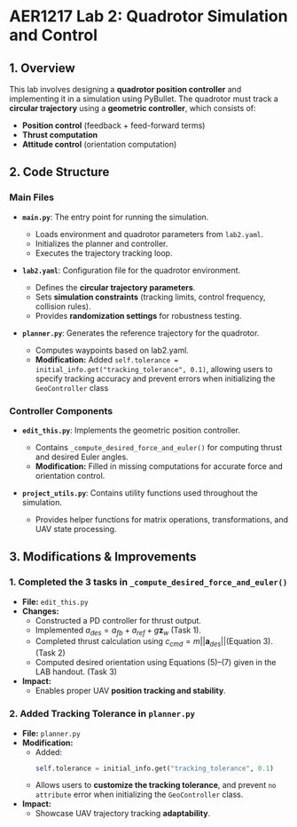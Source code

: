 # AER1217 Lab 2: Quadrotor Simulation and Control

## 1. Overview
This lab involves designing a **quadrotor position controller** and implementing it in a simulation using PyBullet. The quadrotor must track a **circular trajectory** using a **geometric controller**, which consists of:
- **Position control** (feedback + feed-forward terms)
- **Thrust computation**
- **Attitude control** (orientation computation)

## 2. Code Structure

### **Main Files**
- **`main.py`**: The entry point for running the simulation.
  - Loads environment and quadrotor parameters from `lab2.yaml`.
  - Initializes the planner and controller.
  - Executes the trajectory tracking loop.

- **`lab2.yaml`**: Configuration file for the quadrotor environment.
  - Defines the **circular trajectory parameters**.
  - Sets **simulation constraints** (tracking limits, control frequency, collision rules).
  - Provides **randomization settings** for robustness testing.

- **`planner.py`**: Generates the reference trajectory for the quadrotor.
  - Computes waypoints based on lab2.yaml.
  - **Modification:** Added `self.tolerance = initial_info.get("tracking_tolerance", 0.1)`, allowing users to specify tracking accuracy and prevent errors when initializing the `GeoController` class

### **Controller Components**
- **`edit_this.py`**: Implements the geometric position controller.
  - Contains `_compute_desired_force_and_euler()` for computing thrust and desired Euler angles.
  - **Modification:** Filled in missing computations for accurate force and orientation control.

- **`project_utils.py`**: Contains utility functions used throughout the simulation.
  - Provides helper functions for matrix operations, transformations, and UAV state processing.

## 3. Modifications & Improvements
### **1️. Completed the 3 tasks in `_compute_desired_force_and_euler()`**
- **File:** `edit_this.py`
- **Changes:**
  - Constructed a PD controller for thrust output.
  - Implemented $a_{des} = a_{fb} + a_{ref} + g\mathbf{z}_w$ (Task 1).
  - Completed thrust calculation using $c_{cmd} = m||\mathbf{a}_{des}||$(Equation 3). (Task 2)
  - Computed desired orientation using Equations (5)–(7) given in the LAB handout. (Task 3)
- **Impact:**
  - Enables proper UAV **position tracking and stability**.

### **2️. Added Tracking Tolerance in `planner.py`**
- **File:** `planner.py`
- **Modification:**
  - Added:
    ```python
    self.tolerance = initial_info.get("tracking_tolerance", 0.1)
    ```
  - Allows users to **customize the tracking tolerance**, and prevent `no attribute` error when initializing the `GeoController` class.
- **Impact:**
  - Showcase UAV trajectory tracking **adaptability**.